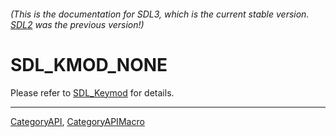 ###### (This is the documentation for SDL3, which is the current stable version. [SDL2](https://wiki.libsdl.org/SDL2/) was the previous version!)
# SDL_KMOD_NONE

Please refer to [SDL_Keymod](SDL_Keymod) for details.

----
[CategoryAPI](CategoryAPI), [CategoryAPIMacro](CategoryAPIMacro)

